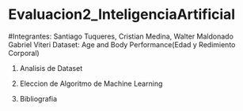 # Evaluacion2_InteligenciaArtificial
#Integrantes: Santiago Tuqueres, 
              Cristian Medina, 
              Walter Maldonado 
              Gabriel Viteri
Dataset: Age and Body Performance(Edad y Redimiento Corporal)
1. Analisis de Dataset

3. Eleccion de Algoritmo de Machine Learning
4. Bibliografia
